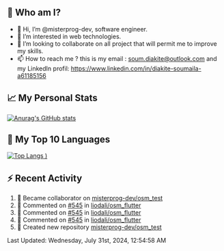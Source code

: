 ## **🔎 Who am I?**
- 👋 Hi, I’m @misterprog-dev, software engineer.
- 👀 I’m interested in web technologies.
- 💞️ I’m looking to collaborate on all project that will permit me to improve my skills.
- 📫 How to reach me ? this is my email : soum.diakite@outlook.com and my LinkedIn profil: https://www.linkedin.com/in/diakite-soumaila-a61185156


## **📈 My Personal Stats**
[![Anurag's GitHub stats](https://github-readme-stats.vercel.app/api?username=misterprog-dev&count_private=true&show_icons=true)](https://github.com/anuraghazra/github-readme-stats)

## **📣 My Top 10 Languages**
[![Top Langs](https://github-readme-stats.vercel.app/api/top-langs/?username=misterprog-dev&langs_count=10&layout=compact&hide=html,css&hide_title=true&&&show_icons=true)
)](https://github.com/anuraghazra/github-readme-stats)

## **⚡ Recent Activity**
<!--RECENT_ACTIVITY:start-->
1. 🤝 Became collaborator on [misterprog-dev/osm_test](https://github.com/misterprog-dev/osm_test)<br>
2. 💬 Commented on [#545](https://github.com/liodali/osm_flutter/issues/545#issuecomment-2259333229) in [liodali/osm_flutter](https://github.com/liodali/osm_flutter)<br>
3. 💬 Commented on [#545](https://github.com/liodali/osm_flutter/issues/545#issuecomment-2257924874) in [liodali/osm_flutter](https://github.com/liodali/osm_flutter)<br>
4. 💬 Commented on [#545](https://github.com/liodali/osm_flutter/issues/545#issuecomment-2256682976) in [liodali/osm_flutter](https://github.com/liodali/osm_flutter)<br>
5. 📔 Created new repository [misterprog-dev/osm_test](https://github.com/misterprog-dev/osm_test)<br>
<!--RECENT_ACTIVITY:end-->
<!--RECENT_ACTIVITY:last_update-->
Last Updated: Wednesday, July 31st, 2024, 12:54:58 AM
<!--RECENT_ACTIVITY:last_update_end-->

<!---
misterprog-dev/misterprog-dev is a ✨ special ✨ repository because its `README.md` (this file) appears on your GitHub profile.
You can click the Preview link to take a look at your changes.
--->


